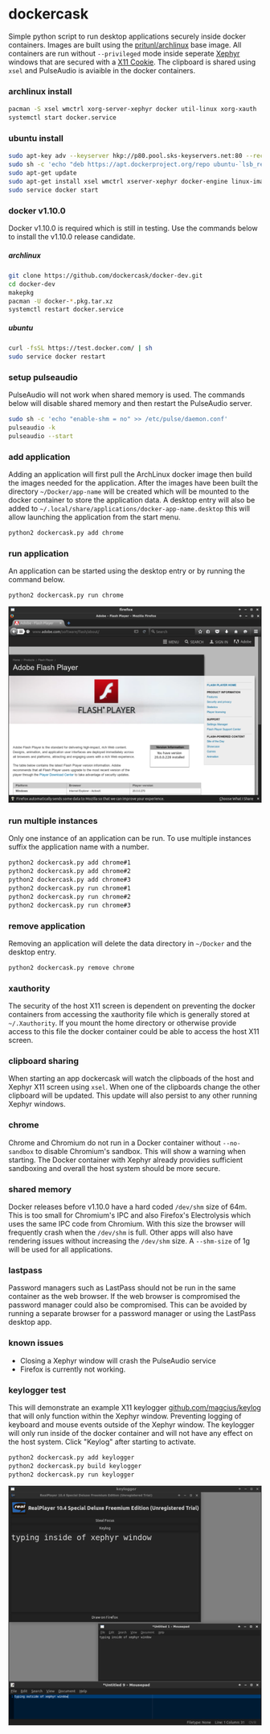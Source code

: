 # dockercask

Simple python script to run desktop applications securely inside docker
containers. Images are built using the
[pritunl/archlinux](https://hub.docker.com/r/pritunl/archlinux/) base image.
All containers are run without `--privileged` mode inside seperate
[Xephyr](https://en.wikipedia.org/wiki/Xephyr) windows that are secured with a
[X11 Cookie](https://en.wikipedia.org/wiki/X_Window_authorization). The
clipboard is shared using `xsel` and PulseAudio is aviaible in the docker
containers.

### archlinux install

```bash
pacman -S xsel wmctrl xorg-server-xephyr docker util-linux xorg-xauth
systemctl start docker.service
```

### ubuntu install

```bash
sudo apt-key adv --keyserver hkp://p80.pool.sks-keyservers.net:80 --recv-keys 58118E89F3A912897C070ADBF76221572C52609D
sudo sh -c 'echo "deb https://apt.dockerproject.org/repo ubuntu-`lsb_release -c -s` main" > /etc/apt/sources.list.d/docker.list'
sudo apt-get update
sudo apt-get install xsel wmctrl xserver-xephyr docker-engine linux-image-extra-virtual
sudo service docker start
```

### docker v1.10.0

Docker v1.10.0 is required which is still in testing. Use the commands below
to install the v1.10.0 release candidate.

##### archlinux

```bash
git clone https://github.com/dockercask/docker-dev.git
cd docker-dev
makepkg
pacman -U docker-*.pkg.tar.xz
systemctl restart docker.service

```

##### ubuntu

```bash
curl -fsSL https://test.docker.com/ | sh
sudo service docker restart
```

### setup pulseaudio

PulseAudio will not work when shared memory is used. The commands below will
disable shared memory and then restart the PulseAudio server.

```bash
sudo sh -c 'echo "enable-shm = no" >> /etc/pulse/daemon.conf'
pulseaudio -k
pulseaudio --start
```

### add application

Adding an application will first pull the ArchLinux docker image then build the
images needed for the application. After the images have been built the
directory `~/Docker/app-name` will be created which will be mounted to the
docker container to store the application data. A desktop entry will also be
added to `~/.local/share/applications/docker-app-name.desktop` this will allow
launching the application from the start menu.

```bash
python2 dockercask.py add chrome
```

### run application

An application can be started using the desktop entry or by running the command
below.

```bash
python2 dockercask.py run chrome
```

![firefox](screenshots/firefox.png)

### run multiple instances

Only one instance of an application can be run. To use multiple instances
suffix the application name with a number.

```bash
python2 dockercask.py add chrome#1
python2 dockercask.py add chrome#2
python2 dockercask.py add chrome#3
python2 dockercask.py run chrome#1
python2 dockercask.py run chrome#2
python2 dockercask.py run chrome#3
```

### remove application

Removing an application will delete the data directory in `~/Docker` and the
desktop entry.

```bash
python2 dockercask.py remove chrome
```

### xauthority

The security of the host X11 screen is dependent on preventing the docker
containers from accessing the xauthority file which is generally stored at
`~/.Xauthority`. If you mount the home directory or otherwise provide access
to this file the docker container could be able to access the host X11 screen.

### clipboard sharing

When starting an app dockercask will watch the clipboads of the host and
Xephyr X11 screen using `xsel`. When one of the clipboards change the other
clipboard will be updated. This update will also persist to any other running
Xephyr windows.

### chrome

Chrome and Chromium do not run in a Docker container without `--no-sandbox` to
disable Chromium's sandbox. This will show a warning when starting. The Docker
container with Xephyr already providies sufficient sandboxing and overall the
host system should be more secure.

### shared memory

Docker releases before v1.10.0 have a hard coded `/dev/shm` size of 64m. This
is too small for Chromium's IPC and also Firefox's Electrolysis which uses the
same IPC code from Chromium. With this size the browser will frequently crash
when the `/dev/shm` is full. Other apps will also have rendering issues without
increasing the `/dev/shm` size. A `--shm-size` of 1g will be used for all
applications.

### lastpass

Password managers such as LastPass should not be run in the same container as
the web browser. If the web browser is compromised the password manager could
also be compromised. This can be avoided by running a separate browser for a
password manager or using the LastPass desktop app.

### known issues

* Closing a Xephyr window will crash the PulseAudio service
* Firefox is currently not working.

### keylogger test

This will demonstrate an example X11 keylogger
[github.com/magcius/keylog](https://github.com/magcius/keylog) that will only
function within the Xephyr window. Preventing logging of keyboard and mouse
events outside of the Xephyr window. The keylogger will only run inside of
the docker container and will not have any effect on the host system. Click
"Keylog" after starting to activate.

```bash
python2 dockercask.py add keylogger
python2 dockercask.py build keylogger
python2 dockercask.py run keylogger
```

![keylogger](screenshots/keylogger.png)
